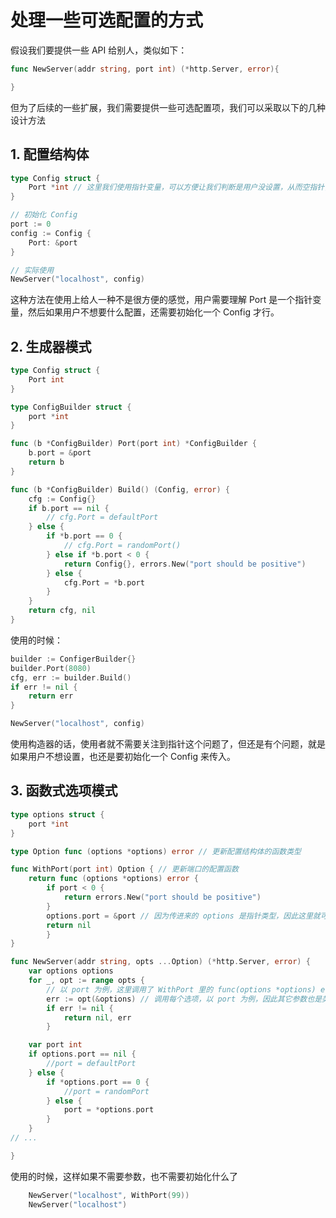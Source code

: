 # 处理一些可选配置的方式

假设我们要提供一些 API 给别人，类似如下：

```go
func NewServer(addr string, port int) (*http.Server, error){

}
```

但为了后续的一些扩展，我们需要提供一些可选配置项，我们可以采取以下的几种设计方法

## 1. 配置结构体

```go
type Config struct {
    Port *int // 这里我们使用指针变量，可以方便让我们判断是用户没设置，从而空指针，还是用户赋值了 0
}

// 初始化 Config
port := 0
config := Config {
    Port: &port
}

// 实际使用
NewServer("localhost", config)
```

这种方法在使用上给人一种不是很方便的感觉，用户需要理解 Port 是一个指针变量，然后如果用户不想要什么配置，还需要初始化一个
Config 才行。

## 2. 生成器模式

```go
type Config struct {
    Port int
}

type ConfigBuilder struct {
    port *int
}

func (b *ConfigBuilder) Port(port int) *ConfigBuilder {
    b.port = &port
    return b
}

func (b *ConfigBuilder) Build() (Config, error) {
    cfg := Config{}
    if b.port == nil {
        // cfg.Port = defaultPort
    } else {
        if *b.port == 0 {
            // cfg.Port = randomPort()
        } else if *b.port < 0 {
            return Config{}, errors.New("port should be positive")
        } else {
            cfg.Port = *b.port
        }
    }
    return cfg, nil
}
```

使用的时候：

```go
builder := ConfigerBuilder{}
builder.Port(8080)
cfg, err := builder.Build()
if err != nil {
    return err
}

NewServer("localhost", config)
```

使用构造器的话，使用者就不需要关注到指针这个问题了，但还是有个问题，就是如果用户不想设置，也还是要初始化一个 Config 来传入。

## 3. 函数式选项模式

```go
type options struct {
    port *int
}

type Option func (options *options) error // 更新配置结构体的函数类型

func WithPort(port int) Option { // 更新端口的配置函数
    return func (options *options) error {
        if port < 0 {
            return errors.New("port should be positive")
        }
        options.port = &port // 因为传进来的 options 是指针类型，因此这里就可以顺便更新属性值
        return nil
        }
}

func NewServer(addr string, opts ...Option) (*http.Server, error) {
    var options options
    for _, opt := range opts {
        // 以 port 为例，这里调用了 WithPort 里的 func(options *options) error，也就是 Option
        err := opt(&options) // 调用每个选项，以 port 为例，因此其它参数也是类似的实现
        if err != nil {
            return nil, err
        }

    var port int
    if options.port == nil {
        //port = defaultPort
    } else {
        if *options.port == 0 {
            //port = randomPort
        } else {
            port = *options.port
        }
	}
// ...

}
```
使用的时候，这样如果不需要参数，也不需要初始化什么了
```go
	NewServer("localhost", WithPort(99))
	NewServer("localhost")
```